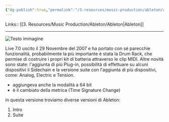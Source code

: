 ```yaml
---
{"dg-publish":true,"permalink":"/3-resources/music-production/ableton/ableton-live-7/"}
---
```


Links:: [[3. Resources/Music Production/Ableton/Ableton\|Ableton]]
 
---
![Testo immagine](https://mikcommunity.blob.core.windows.net/blogimages/e41546c8-89d1-41d1-b53b-de0acceaa4c1_Live7LiteUp-large.jpg)

Live 7.0 uscito il 29 Novembre del 2007 e ha portato con sé parecchie funzionalità, probabilmente la più importante è stata la Drum Rack, che permise di costruire i propri kit di batteria attraverso le clip MIDI. Altre novità sono state: l'aggiunta di più Plug-in, possibilità di effettuare su alcuni dispositivi il Sidechain e la versione suite con l'aggiunta di più dispositivi, come: Analog, Electric e Tension. 

- aggiungeva anche la modalità a 64 bit
- è il cambiato della metrica (Time Signature Change)

in questa versione troviamo diverse versioni di Ableton:
1. Intro
2. Suite


